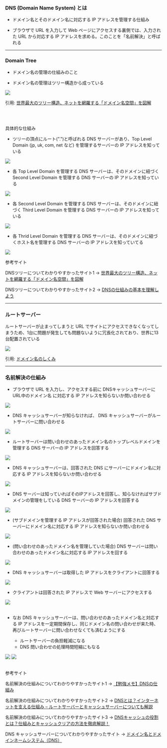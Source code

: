 ### DNS (Domain Name System) とは

- ドメイン名とそのドメイン名に対応する IP アドレスを管理する仕組み

- ブラウザで URL を入力して Web ページにアクセスする裏側では、入力された URL から対応する IP アドレスを求める。このことを「名前解決」と呼ばれる

---

### Domain Tree

- ドメイン名の管理の仕組みのこと

- ドメイン名の管理はツリー構造から成っている

<img src="./img/Domain-Tree_1.png" />

引用: [世界最大のツリー構造、ネットを網羅する「ドメイン名空間」を図解](https://xtech.nikkei.com/atcl/nxt/column/18/00780/062000011/?P=2)

<br>
<br>

具体的な仕組み

- ツリーの頂点にルート(".")と呼ばれる DNS サーバーがあり、Top Level Domain (jp, uk, com, net など) を管理するサーバーの IP アドレスを知っている

<img src="./img/Domain-Tree_2.png" />

<br>

- 各 Top Level Domain を管理する DNS サーバーは、そのドメインに紐づく Second Level Domain を管理する DNS サーバーの IP アドレスを知っている

<img src="./img/Domain-Tree_3.png" />

<br>

- 各 Second Level Domain を管理する DNS サーバーは、そのドメインに紐づく Third Level Domain を管理する DNS サーバーの IP アドレスを知っている

<img src="./img/Domain-Tree_4.png" />

<br>

- 各 Thrid Level Domain を管理する DNS サーバーは、そのドメインに紐づくホスト名を管理する DNS サーバーの IP アドレスを知っていてる

<img src="./img/Domain-Tree_5.png" />

<br>

参考サイト

DNSツリーについてわかりやすかったサイト1 -> [世界最大のツリー構造、ネットを網羅する「ドメイン名空間」を図解](https://xtech.nikkei.com/atcl/nxt/column/18/00780/062000011/)

DNSツリーについてわかりやすかったサイト2 -> [DNSの仕組みの基本を理解しよう](http://labo.s164.xrea.com/dns/dns.html)

---

### ルートサーバー

ルートサーバーが止まってしまうと URL でサイトにアクセスできなくなってしまうため、1台に問題が発生しても問題ないように冗長化されており、世界に13台配置されている

<img src="./img/DNS-Root_1.gif" />

引用: [ドメイン名のしくみ](https://www.nic.ad.jp/ja/dom/system.html)

---

### 名前解決の仕組み

- ブラウザで URL を入力し、アクセスする前に DNSキャッシュサーバーに URL中のドメイン名 に対応する IP アドレスを知らないか問い合わせる

<img src="./img/Name-Resolution_1.png" />

<br>

- DNS キャッシュサーバーが知らなければ、 DNS キャッシュサーバーがルートサーバーに問い合わせる

<img src="./img/Name-Resolution_2.png" />

<br>

- ルートサーバーは問い合わせのあったドメイン名のトップレベルドメインを管理する DNS サーバーの IP アドレスを回答する

<img src="./img/Name-Resolution_3.png" />

<br>

- DNS キャッシュサーバーは、回答された DNS にサーバーにドメイン名に対応する IP アドレスを知らないか問い合わせる

<img src="./img/Name-Resolution_4.png" />

<br>

- DNS サーバーは知っていればそのIPアドレスを回答し、知らなければサブドメインの管理をしている DNS サーバーの IP アドレスを回答する

<img src="./img/Name-Resolution_5.png" />

<br>

- (サブドメインを管理する IP アドレスが回答された場合) 回答された DNS サーバーにドメイン名に対応する IP アドレスを知らないか問い合わせる

<img src="./img/Name-Resolution_6.png" />

<br>

- (問い合わせのあったドメイン名を管理していた場合) DNS サーバーは問い合わせのあったドメイン名に対応する IP アドレスを回する

<img src="./img/Name-Resolution_7.png" />

<br>

- DNS キャッシュサーバーは取得した IP アドレスをクライアントに回答する

<img src="./img/Name-Resolution_8.png" />

<br>

- クライアントは回答された IP アドレスで Web サーバーにアクセスする

<img src="./img/Name-Resolution_9.png" />

<br>
<br>

- なお DNS キャッシュサーバーは、問い合わせのあったドメイン名と対応する IP アドレスを一定期間保存し、同じドメイン名の問い合わせが来た時、再びルートサーバーに問い合わせなくても済むようにする
    
    - ルートサーバーの負担軽減になる
    - DNS 問い合わせの処理時間短縮にもなる

<img src="./img/Name-Resolution_10.png" />
<img src="./img/Name-Resolution_11.png" />

<br>
<br>

参考サイト

名前解決の仕組みについてわかりやすかったサイト1 -> [【勉強メモ】DNSの仕組み](https://qiita.com/43z335/items/6c7d132c0eceba9d16a2)

名前解決の仕組みについてわかりやすかったサイト2 -> [DNSとは？インターネットを支える仕組み – ルートサーバーとキャッシュサーバーについても解説](https://www.rworks.jp/system/system-column/sys-entry/16303/)

名前解決の仕組みについてわかりやすかったサイト3 -> [DNSキャッシュの役割とは？仕組みとキャッシュクリアの方法を徹底解説！](https://www.onamae.com/column/domain/35)

DNS キャッシュサーバーについてわかりやすかったサイト -> [ドメイン名とドメインネームシステム（DNS）](https://www.idcf.jp/rentalserver/user-support/knowledge/domain/dns.html)
